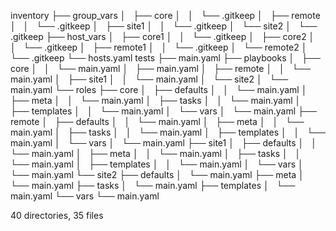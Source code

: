 inventory
├── group_vars
│   ├── core
│   │   └── .gitkeep
│   ├── remote
│   │   └── .gitkeep
│   ├── site1
│   │   └── .gitkeep
│   └── site2
│       └── .gitkeep
├── host_vars
│   ├── core1
│   │   └── .gitkeep
│   ├── core2
│   │   └── .gitkeep
│   ├── remote1
│   │   └── .gitkeep
│   └── remote2
│       └── .gitkeep
└── hosts.yaml
tests
├── main.yaml
├── playbooks
│   ├── core
│   │   └── main.yaml
│   ├── main.yaml
│   ├── remote
│   │   └── main.yaml
│   ├── site1
│   │   └── main.yaml
│   └── site2
│       └── main.yaml
└── roles
    ├── core
    │   ├── defaults
    │   │   └── main.yaml
    │   ├── meta
    │   │   └── main.yaml
    │   ├── tasks
    │   │   └── main.yaml
    │   ├── templates
    │   │   └── main.yaml
    │   └── vars
    │       └── main.yaml
    ├── remote
    │   ├── defaults
    │   │   └── main.yaml
    │   ├── meta
    │   │   └── main.yaml
    │   ├── tasks
    │   │   └── main.yaml
    │   ├── templates
    │   │   └── main.yaml
    │   └── vars
    │       └── main.yaml
    ├── site1
    │   ├── defaults
    │   │   └── main.yaml
    │   ├── meta
    │   │   └── main.yaml
    │   ├── tasks
    │   │   └── main.yaml
    │   ├── templates
    │   │   └── main.yaml
    │   └── vars
    │       └── main.yaml
    └── site2
        ├── defaults
        │   └── main.yaml
        ├── meta
        │   └── main.yaml
        ├── tasks
        │   └── main.yaml
        ├── templates
        │   └── main.yaml
        └── vars
            └── main.yaml

40 directories, 35 files
